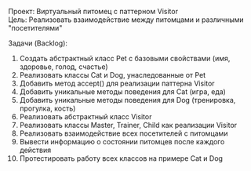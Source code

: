 Проект: Виртуальный питомец с паттерном Visitor  
Цель: Реализовать взаимодействие между питомцами и различными "посетителями"

Задачи (Backlog):

1. Создать абстрактный класс Pet с базовыми свойствами (имя, здоровье, голод, счастье)
2. Реализовать классы Cat и Dog, унаследованные от Pet
3. Добавить метод accept() для реализации паттерна Visitor
4. Добавить уникальные методы поведения для Cat (игра, еда)
5. Добавить уникальные методы поведения для Dog (тренировка, прогулка, кость)
6. Реализовать абстрактный класс Visitor
7. Реализовать классы Master, Trainer, Child как реализации Visitor
8. Реализовать взаимодействие всех посетителей с питомцами
9. Вывести информацию о состоянии питомцев после каждого действия
10. Протестировать работу всех классов на примере Cat и Dog
